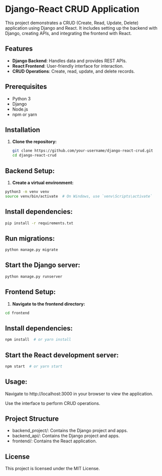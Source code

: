 # Django-React CRUD Application

This project demonstrates a CRUD (Create, Read, Update, Delete) application using Django and React. It includes setting up the backend with Django, creating APIs, and integrating the frontend with React.

## Features

- **Django Backend**: Handles data and provides REST APIs.
- **React Frontend**: User-friendly interface for interaction.
- **CRUD Operations**: Create, read, update, and delete records.

## Prerequisites

- Python 3
- Django
- Node.js
- npm or yarn

## Installation

1. **Clone the repository:**
   ```bash
   git clone https://github.com/your-username/django-react-crud.git
   cd django-react-crud


## Backend Setup:

1. **Create a virtual environment:**
```bash
python3 -m venv venv
source venv/bin/activate  # On Windows, use `venv\Scripts\activate`
```

## Install dependencies:
```bash
pip install -r requirements.txt
```

## Run migrations:
```bash
python manage.py migrate
```

## Start the Django server:
```bash
python manage.py runserver
```

## Frontend Setup:

1. **Navigate to the frontend directory:**
```bash
cd frontend
```

## Install dependencies:
```bash
npm install  # or yarn install
```

## Start the React development server:
```bash
npm start  # or yarn start
```

## Usage:

Navigate to http://localhost:3000 in your browser to view the application.

Use the interface to perform CRUD operations.

## Project Structure
- backend_project/: Contains the Django project and apps.
- backend_api/: Contains the Django project and apps.
- frontend/: Contains the React application.

## License
This project is licensed under the MIT License.
